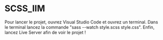 # SCSS_IIM

Pour lancer le projet, ouvrez Visual Studio Code et ouvrez un terminal. 
Dans le terminal lancez la commande "sass --watch style.scss style.css". 
Enfin, lancez Live Server afin de voir le projet !
